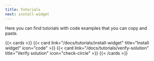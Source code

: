 ```yaml
---
title: Tutorials
next: install-widget
---
```


Here you can find tutorials with code examples that you can copy and paste.

<!--more-->

{{< cards >}}
  {{< card link="/docs/tutorials/install-widget" title="Install widget" icon="code" >}}
  {{< card link="/docs/tutorials/verify-solution" title="Verify solution" icon="check-circle" >}}
{{< /cards >}}